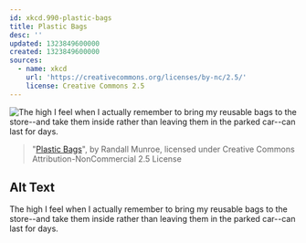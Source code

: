 ```yaml
---
id: xkcd.990-plastic-bags
title: Plastic Bags
desc: ''
updated: 1323849600000
created: 1323849600000
sources:
  - name: xkcd
    url: 'https://creativecommons.org/licenses/by-nc/2.5/'
    license: Creative Commons 2.5
---
```

![The high I feel when I actually remember to bring my reusable bags to the store--and take them inside rather than leaving them in the parked car--can last for days.](https://imgs.xkcd.com/comics/plastic_bags.png)
> "[Plastic Bags](https://xkcd.com/990/)", by Randall Munroe, licensed under Creative Commons Attribution-NonCommercial 2.5 License

## Alt Text
The high I feel when I actually remember to bring my reusable bags to the store--and take them inside rather than leaving them in the parked car--can last for days.
